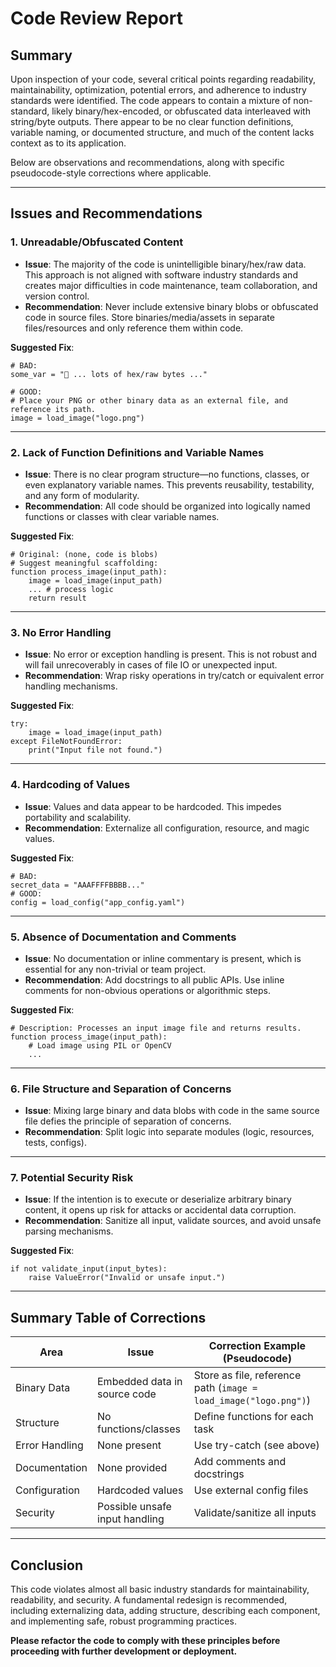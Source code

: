 # Code Review Report

## Summary

Upon inspection of your code, several critical points regarding readability, maintainability, optimization, potential errors, and adherence to industry standards were identified. The code appears to contain a mixture of non-standard, likely binary/hex-encoded, or obfuscated data interleaved with string/byte outputs. There appear to be no clear function definitions, variable naming, or documented structure, and much of the content lacks context as to its application.

Below are observations and recommendations, along with specific pseudocode-style corrections where applicable.

---

## Issues and Recommendations

### 1. **Unreadable/Obfuscated Content**
- **Issue**: The majority of the code is unintelligible binary/hex/raw data. This approach is not aligned with software industry standards and creates major difficulties in code maintenance, team collaboration, and version control.
- **Recommendation**: Never include extensive binary blobs or obfuscated code in source files. Store binaries/media/assets in separate files/resources and only reference them within code.

**Suggested Fix**:
```pseudo
# BAD:
some_var = "    ... lots of hex/raw bytes ..."

# GOOD:
# Place your PNG or other binary data as an external file, and reference its path.
image = load_image("logo.png")
```

---

### 2. **Lack of Function Definitions and Variable Names**
- **Issue**: There is no clear program structure—no functions, classes, or even explanatory variable names. This prevents reusability, testability, and any form of modularity.
- **Recommendation**: All code should be organized into logically named functions or classes with clear variable names.
  
**Suggested Fix**:
```pseudo
# Original: (none, code is blobs)
# Suggest meaningful scaffolding:
function process_image(input_path):
    image = load_image(input_path)
    ... # process logic
    return result
```

---

### 3. **No Error Handling**
- **Issue**: No error or exception handling is present. This is not robust and will fail unrecoverably in cases of file IO or unexpected input.
- **Recommendation**: Wrap risky operations in try/catch or equivalent error handling mechanisms.

**Suggested Fix**:
```pseudo
try:
    image = load_image(input_path)
except FileNotFoundError:
    print("Input file not found.")
```

---

### 4. **Hardcoding of Values**
- **Issue**: Values and data appear to be hardcoded. This impedes portability and scalability.
- **Recommendation**: Externalize all configuration, resource, and magic values.

**Suggested Fix**:
```pseudo
# BAD:
secret_data = "AAAFFFFBBBB..."
# GOOD:
config = load_config("app_config.yaml")
```

---

### 5. **Absence of Documentation and Comments**
- **Issue**: No documentation or inline commentary is present, which is essential for any non-trivial or team project.
- **Recommendation**: Add docstrings to all public APIs. Use inline comments for non-obvious operations or algorithmic steps.

**Suggested Fix**:
```pseudo
# Description: Processes an input image file and returns results.
function process_image(input_path):
    # Load image using PIL or OpenCV
    ...
```

---

### 6. **File Structure and Separation of Concerns**
- **Issue**: Mixing large binary and data blobs with code in the same source file defies the principle of separation of concerns.
- **Recommendation**: Split logic into separate modules (logic, resources, tests, configs).

---

### 7. **Potential Security Risk**
- **Issue**: If the intention is to execute or deserialize arbitrary binary content, it opens up risk for attacks or accidental data corruption.
- **Recommendation**: Sanitize all input, validate sources, and avoid unsafe parsing mechanisms.

**Suggested Fix**:
```pseudo
if not validate_input(input_bytes):
    raise ValueError("Invalid or unsafe input.")
```

---

## Summary Table of Corrections

| Area                | Issue                                              | Correction Example (Pseudocode)                                      |
|---------------------|----------------------------------------------------|---------------------------------------------------------------------|
| Binary Data         | Embedded data in source code                       | Store as file, reference path (`image = load_image("logo.png")`)    |
| Structure           | No functions/classes                               | Define functions for each task                                      |
| Error Handling      | None present                                       | Use try-catch (see above)                                           |
| Documentation       | None provided                                      | Add comments and docstrings                                         |
| Configuration       | Hardcoded values                                   | Use external config files                                           |
| Security            | Possible unsafe input handling                     | Validate/sanitize all inputs                                        |

---

## Conclusion

This code violates almost all basic industry standards for maintainability, readability, and security. A fundamental redesign is recommended, including externalizing data, adding structure, describing each component, and implementing safe, robust programming practices.

**Please refactor the code to comply with these principles before proceeding with further development or deployment.**